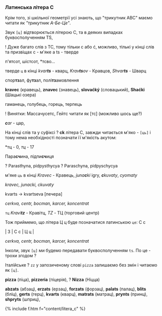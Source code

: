<a name="litera_c"></a>

### Латинська літера C

Крім того, зі шкільної геометрії усі знають, що "трикутник ABC" маємо читати як _"трикутник А-Бе-Це"_.

Звук `[ц]` відтворюється літерою <span class="l">C</span>, та в деяких випадках буквосполученням <span class="l">TS</span>,

<span class='warn'>!</span> Дуже багато слів з <span class="c">ТС, тому тільки c або ć, можливо, тількі у кінці слів та призвіщах c - м'яке a ts - тверде

п'ятсот, шістсот, *тсво...

тверде `ц` в кінці _kvar**ts**_ - кварц, _Krav**ts**ov_ - Кравцов, _Shvar**ts**_ - Шварц

спор**тз**ал, фу**тз**ал, полі**тз**амовлення

**kravec** (кравець), **znavec** (знавець), **slovaćký** (словацький), **Shaćki** (Шацькі озера)

гаманець, голубець, горець, терпець

<span class='warn'>!</span> Винятки: Массачусетс, Гейтс читати як [тс] (можливо шось ще?)

_**c**ar_ - цар,

На кінці слів та у суфіксі <span class='ques'>?</span> **ck** літера <span class="l">C</span>, завжди читається м'яко - `[ць]` і тому нема необхідності позначати її м'якість акутом:


*тц - 0, *тц* - 17

Пара**сч**ина, підпи**сч**иця

? Parasthyna, pidpysthycya
? Paraschyna, pidpyschycya


м'яке `ць` в кінці _Kravec_ - Кравець, _juna**c**ki_ igry, _**c**kuvaty_, _cyomaty_

_kravec, junacki, ckuvaty_

kvarts -> kvartseva [печера]

_cerkva, centr, bocman, karcer, koncentrat_

`тц`  _Kravi**tz**_ - Кравітц, _TZ_ - ТЦ (торговий центр)

Тож приймемо, що літера <span class="c">Ц ц</span> буде позначатися латинською `це`: <span class="l">C c</span>

| 3  |  <span class="l">C c</span>  |  <span class="c">Ц ц</span>  |

_cerkva, centr, bocman, karcer, koncentrat_

Інколи, звук `[ц]` ми будемо передавати буквосполученням `ts`. По це - трохи згодом <span class='ques'>?</span>

Італійське <span class='ques'>?</span> `zz` у запозиченому слові `pizza` залишаємо без змін і читаємо як `[ц]`.

**pizza** (піца), **pizzeria** (піцерія), <span class='ques'>?</span> **Nizza** (Ніцца)


**abzats** (абзац),
**erzats** (ерзац),
**forzats** (форзац),
**palats** (палац),
**blits** (бліц),
**gerts** (герц),
**kvarts** (кварц),
**matrats** (матрац),
**prynts** (принц),
**shpryts** (шприц),



{% include f.htm f="content/litera_c" %}
